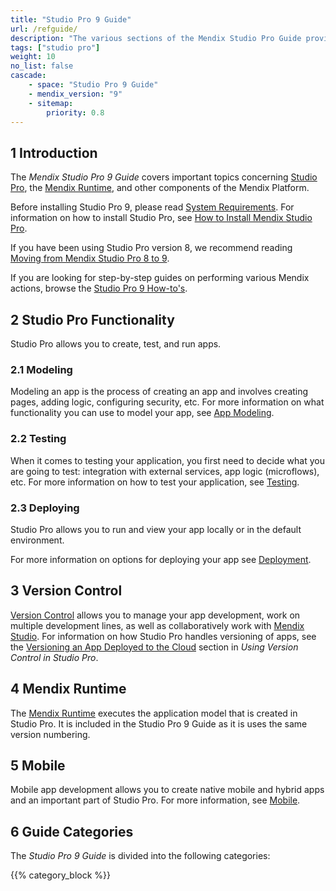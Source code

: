 ```yaml
---
title: "Studio Pro 9 Guide"
url: /refguide/
description: "The various sections of the Mendix Studio Pro Guide provide details on the features and functionality of the Mendix Platform."
tags: ["studio pro"]
weight: 10
no_list: false
cascade:
    - space: "Studio Pro 9 Guide"
    - mendix_version: "9"
    - sitemap:
        priority: 0.8
---
```


## 1 Introduction

The *Mendix Studio Pro 9 Guide* covers important topics concerning [Studio Pro](/refguide/modeling/), the [Mendix Runtime](/refguide/runtime/), and other components of the Mendix Platform.

Before installing Studio Pro 9, please read [System Requirements](/refguide/system-requirements/). For information on how to install Studio Pro, see [How to Install Mendix Studio Pro](/howto/general/install/).

If you have been using Studio Pro version 8, we recommend reading [Moving from Mendix Studio Pro 8 to 9](/refguide/moving-from-8-to-9/).

If you are looking for step-by-step guides on performing various Mendix actions, browse the [Studio Pro 9 How-to's](/howto/).

## 2 Studio Pro Functionality

Studio Pro allows you to create, test, and run apps. 

### 2.1 Modeling 

Modeling an app is the process of creating an app and involves creating pages, adding logic, configuring security, etc. For more information on what functionality you can use to model your app, see [App Modeling](/refguide/modeling/).  

### 2.2 Testing 

When it comes to testing your application, you first need to decide what you are going to test: integration with external services, app logic (microflows), etc. For more information on how to test your application, see [Testing](/howto/testing/). 

### 2.3 Deploying 

Studio Pro allows you to run and view your app locally or in the default environment.

For more information on options for deploying your app see [Deployment](/developerportal/deploy/).

## 3 Version Control

[Version Control](/refguide/version-control/) allows you to manage your app development, work on multiple development lines, as well as collaboratively work with [Mendix Studio](/studio/).  For information on how Studio Pro handles versioning of apps, see the [Versioning an App Deployed to the Cloud](/refguide/using-version-control-in-studio-pro/#versioning-project) section in *Using Version Control in Studio Pro*. 

## 4 Mendix Runtime

The [Mendix Runtime](/refguide/runtime/) executes the application model that is created in Studio Pro. It is included in the Studio Pro 9 Guide as it is uses the same version numbering. 

## 5 Mobile

Mobile app development allows you to create native mobile and hybrid apps and an important part of Studio Pro. For more information, see [Mobile](/refguide/mobile/). 

## 6 Guide Categories

The *Studio Pro 9 Guide* is divided into the following categories:

{{% category_block %}}

